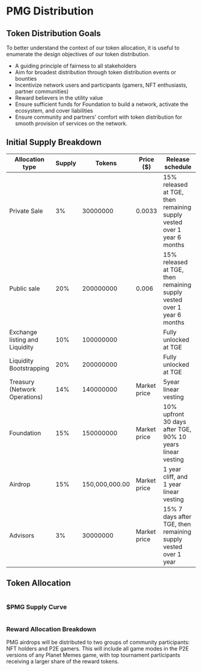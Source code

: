 # PMG Distribution

## Token Distribution Goals

To better understand the context of our token allocation, it is useful to enumerate the design objectives of our token distribution.

* A guiding principle of fairness to all stakeholders
* Aim for broadest distribution through token distribution events or bounties
* Incentivize network users and participants (gamers, NFT enthusiasts, partner communities)
* Reward believers in the utility value
* Ensure sufficient funds for Foundation to build a network, activate the ecosystem, and cover liabilities
* Ensure community and partners' comfort with token distribution for smooth provision of services on the network.

## Initial Supply Breakdown



| Allocation type                | Supply | Tokens         | Price ($)    | Release schedule                                                       |
| ------------------------------ | ------ | -------------- | ------------ | ---------------------------------------------------------------------- |
| Private Sale                   | 3%     | 30000000       | 0.0033       | 15% released at TGE, then remaining supply vested over 1 year 6 months |
| Public sale                    | 20%    | 200000000      | 0.006        | 15% released at TGE, then remaining supply vested over 1 year 6 months |
| Exchange listing and Liquidity | 10%    | 100000000      | <p><br></p>  | Fully unlocked at TGE                                                  |
| Liquidity Bootstrapping        | 20%    | 200000000      | <p><br></p>  | Fully unlocked at TGE                                                  |
| Treasury (Network Operations)  | 14%    | 140000000      | Market price | 5year linear vesting                                                   |
| Foundation                     | 15%    | 150000000      | Market price | 10% upfront 30 days after TGE, 90% 10 years linear vesting             |
| Airdrop                        | 15%    | 150,000,000.00 | Market price | 1 year cliff, and 1 year linear vesting                                |
| Advisors                       | 3%     | 30000000       | Market price | 15% 7 days after TGE, then remaining supply vested over 1 year         |

## Token Allocation

<figure><img src="https://lh5.googleusercontent.com/IFey95QcBuGXV7YSubLCPZ1tnUQBj0f3sqZ9zP5CugiGHnAB3A-M1BxcER-UFXEY1l5DwMTSHWKXKcm4j1CKzDMHBE8UCNia4JdCu9AGcWWQylkzrdLLlyZXivIBkuPgh6DddEKKCIF4X8KuSocsS5g" alt=""><figcaption></figcaption></figure>

### $PMG Supply Curve

<figure><img src="https://lh4.googleusercontent.com/PLFmH5hknpNNMWc1kvXprgnFMRGqu8M-CcvoD9qNKWNEwl8OJ3GC7HtnrJJ8MPgyyPz2N2DekNGorXNbtcY-KkdDQpsmdpGz_FvJ9DqyrLrKqG0R3ZwhR6XqK72LodsdZKueUgakHWTZpyrfUwBH7Z0" alt=""><figcaption></figcaption></figure>

### Reward Allocation Breakdown

PMG airdrops will be distributed to two groups of community participants: NFT holders and P2E gamers. This will include all game modes in the P2E versions of any Planet Memes game, with top tournament participants receiving a larger share of the reward tokens.

